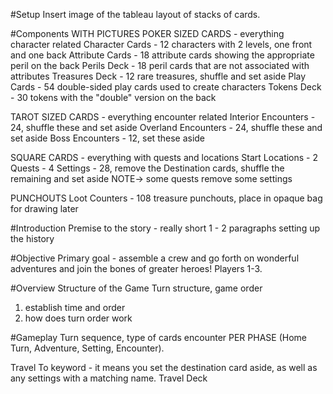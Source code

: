 

#Setup
Insert image of the tableau layout of stacks of cards.

#Components
WITH PICTURES
POKER SIZED CARDS - everything character related
Character Cards - 12 characters with 2 levels, one front and one back
Attribute Cards - 18 attribute cards showing the appropriate peril on the back
Perils Deck - 18 peril cards that are not associated with attributes
Treasures Deck - 12 rare treasures, shuffle and set aside
Play Cards - 54 double-sided play cards used to create characters
Tokens Deck - 30 tokens with the "double" version on the back

TAROT SIZED CARDS - everything encounter related
Interior Encounters - 24, shuffle these and set aside
Overland Encounters - 24, shuffle these and set aside
Boss Encounters - 12, set these aside

SQUARE CARDS - everything with quests and locations
Start Locations - 2
Quests - 4
Settings - 28, remove the Destination cards, shuffle the remaining and set aside NOTE-> some quests remove some settings

PUNCHOUTS
Loot Counters - 108 treasure punchouts, place in opaque bag for drawing later


#Introduction
Premise to the story - really short 1 - 2 paragraphs setting up the history

#Objective
Primary goal - assemble a crew and go forth on wonderful adventures and join the bones of greater heroes! Players 1-3.

#Overview
Structure of the Game
Turn structure, game order
1. establish time and order
2. how does turn order work


#Gameplay
Turn sequence, type of cards encounter PER PHASE (Home Turn, Adventure, Setting, Encounter).

Travel To keyword - it means you set the destination card aside, as well as any settings with a matching name.
Travel Deck